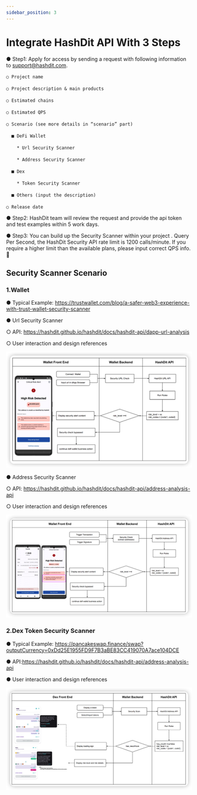 ```yaml
---
sidebar_position: 3
---
```


# Integrate HashDit API With 3 Steps

● Step1: Apply for access by sending a request with following information to support@hashdit.com.

    ○ Project name

    ○ Project description & main products

    ○ Estimated chains

    ○ Estimated QPS

    ○ Scenario (see more details in “scenario” part)

      ■ DeFi Wallet

        * Url Security Scanner

        * Address Security Scanner 
        
      ■ Dex

        * Token Security Scanner
      
      ■ Others (input the description)

    ○ Release date

● Step2: HashDit team will review the request and provide the api token and test examples within 5 work days.

● Step3: You can build up the Security Scanner within your project .
  Query Per Second, the HashDit Security API rate limit is 1200 calls/minute. If you require a higher limit than the available plans, please input correct QPS info. 🎉

 
## Security Scanner Scenario
### 1.Wallet
● Typical Example:
https://trustwallet.com/blog/a-safer-web3-experience-with-trust-wallet-security-scanner

● Url Security Scanner

  ○ API: https://hashdit.github.io/hashdit/docs/hashdit-api/dapp-url-analysis

  ○ User interaction and design references

![IMG-1](./images/api_integration/1.png)

● Address Security Scanner

○ API: https://hashdit.github.io/hashdit/docs/hashdit-api/address-analysis-api

○ User interaction and design references
 
![IMG-2](./images/api_integration/2.png)

### 2.Dex Token Security Scanner

● Typical Example:
https://pancakeswap.finance/swap?outputCurrency=0xDd25E1955FD9F7B3aBE83CC419070A7ace104DCE

● API:https://hashdit.github.io/hashdit/docs/hashdit-api/address-analysis-api

● User interaction and design references

![IMG-3](./images/api_integration/3.png)
    